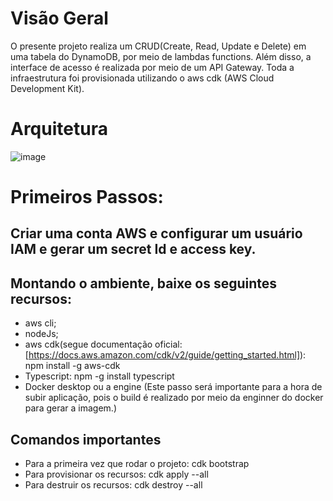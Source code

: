 # Visão Geral
O presente projeto realiza um CRUD(Create, Read, Update e Delete) em uma tabela do DynamoDB, por meio de lambdas functions. Além disso, a interface de acesso é realizada por meio de um API Gateway. Toda a infraestrutura foi provisionada utilizando o aws cdk (AWS Cloud Development Kit).

# Arquitetura
![image](https://github.com/paolabasso/carteira-blockchain/assets/91506356/6ba19ef0-89df-4899-8f58-0f5fd8225006)

# Primeiros Passos:
## Criar uma conta AWS e configurar um usuário IAM e gerar um secret Id e access key.

## Montando o ambiente, baixe os seguintes recursos:
  - aws cli;
  - nodeJs;
  - aws cdk(segue documentação oficial:[https://docs.aws.amazon.com/cdk/v2/guide/getting_started.html]): npm install -g aws-cdk
  - Typescript: npm -g install typescript
   - Docker desktop ou a engine (Este passo será importante para a hora de subir aplicação, pois o build é realizado por meio da enginner do docker para gerar a imagem.)

## Comandos importantes
- Para a primeira vez que rodar o projeto:
cdk bootstrap
- Para provisionar os recursos:
cdk apply --all
- Para destruir os recursos:
cdk destroy --all




